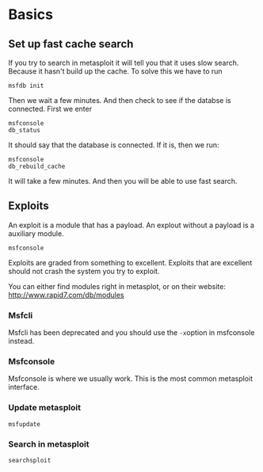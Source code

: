 # Basics



## Set up fast cache search

If you try to search in metasploit it will tell you that it uses slow search. Because it hasn't build up the cache. To solve this we have to run

```
msfdb init
```

Then we wait a few minutes. And then check to see if the databse is connected.
First we enter 
```
msfconsole
db_status
```

It should say that the database is connected. If it is, then we run:

```
msfconsole
db_rebuild_cache
```

It will take a few minutes. And then you will be able to use fast search.

## Exploits

An exploit is a module that has a payload.
An explout without a payload is a auxiliary module.


```
msfconsole
```

Exploits are graded from something to excellent. Exploits that are excellent should not crash the system you try to exploit.


You can either find modules right in metasplot, or on their website: http://www.rapid7.com/db/modules

### Msfcli
Msfcli has been deprecated and you should use the `-x`option in msfconsole instead.


### Msfconsole

Msfconsole is where we usually work. This is the most common metasploit interface.

### Update metasploit

```
msfupdate
```

### Search in metasploit

```
searchsploit
```

## 